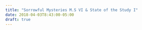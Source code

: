 ```yaml
---
title: "Sorrowful Mysteries M.S VI & State of the Study I"
date: 2018-04-03T8:43:00-05:00 
draft: true
---
```

